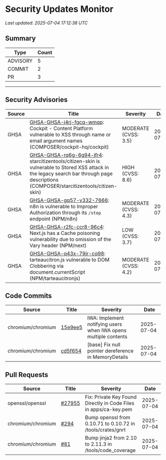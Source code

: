 # Security Updates Monitor

*Last updated: 2025-07-04 17:12:38 UTC*

## Summary
| Type | Count |
|------|-------|
| ADVISORY | 5 |
| COMMIT | 2 |
| PR | 3 |

---

## Security Advisories

| Source | Title | Severity | Date |
|--------|-------|----------|------|
| GHSA | [GHSA-GHSA-j4rj-fgcq-wmqp](https://github.com/advisories/GHSA-j4rj-fgcq-wmqp): Cockpit - Content Platform vulnerable to XSS through name or email argument names (COMPOSER/cockpit-hq/cockpit) | MODERATE (CVSS: 3.5) | 2025-07-04 |
| GHSA | [GHSA-GHSA-rq6g-6g94-jfr4](https://github.com/advisories/GHSA-rq6g-6g94-jfr4): starcitizentools/citizen-skin is vulnerable to Stored XSS attack in the legacy search bar through page descriptions (COMPOSER/starcitizentools/citizen-skin) | HIGH (CVSS: 8.6) | 2025-07-03 |
| GHSA | [GHSA-GHSA-gq57-v332-7666](https://github.com/advisories/GHSA-gq57-v332-7666): n8n is vulnerable to Improper Authorization through its `/stop` endpoint (NPM/n8n) | MODERATE (CVSS: 4.3) | 2025-07-03 |
| GHSA | [GHSA-GHSA-r2fc-ccr8-96c4](https://github.com/advisories/GHSA-r2fc-ccr8-96c4): Next.js has a Cache poisoning vulnerability due to omission of the Vary header (NPM/next) | LOW (CVSS: 3.7) | 2025-07-03 |
| GHSA | [GHSA-GHSA-q43x-79jr-cq98](https://github.com/advisories/GHSA-q43x-79jr-cq98): tarteaucitron.js vulnerable to DOM Clobbering via document.currentScript (NPM/tarteaucitronjs) | MODERATE (CVSS: 4.2) | 2025-07-03 |

## Code Commits

| Source | Title | Severity | Date |
|--------|-------|----------|------|
| chromium/chromium | [15e9ee5](https://github.com/chromium/chromium/commit/15e9ee5ea1cb104c9674ef71653da7197b720900) | IWA: Implement notifying users when IWA opens multiple contents | 2025-07-04 |
| chromium/chromium | [cd5f654](https://github.com/chromium/chromium/commit/cd5f654a0a8ca47d04bc36988a8c93ae03c8a6b4) | [base] Fix null pointer dereference in MemoryDetails | 2025-07-04 |

## Pull Requests

| Source | Title | Severity | Date |
|--------|-------|----------|------|
| openssl/openssl | [#27955](https://github.com/openssl/openssl/pull/27955) | Fix: Private Key Found Directly in Code Files in apps/ca-key.pem | 2025-07-04 |
| chromium/chromium | [#294](https://github.com/chromium/chromium/pull/294) | Bump openssl from 0.10.71 to 0.10.72 in /tools/crates/gnrt | 2025-07-04 |
| chromium/chromium | [#81](https://github.com/chromium/chromium/pull/81) | Bump jinja2 from 2.10 to 2.11.3 in /tools/code_coverage | 2025-07-04 |

